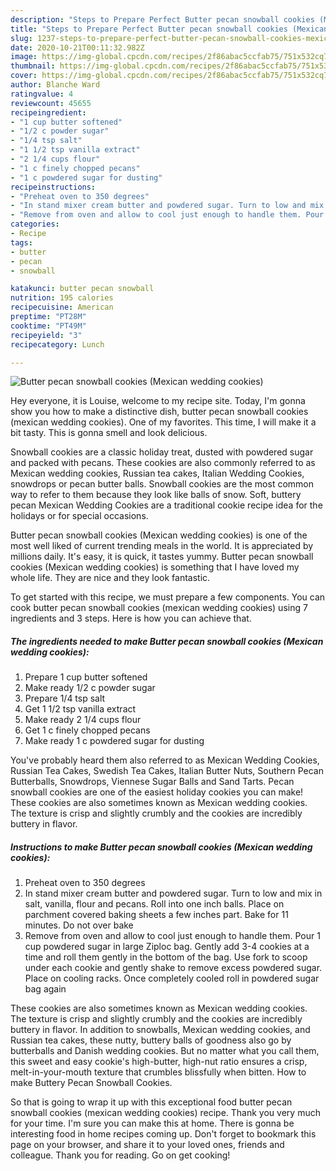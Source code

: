 ```yaml
---
description: "Steps to Prepare Perfect Butter pecan snowball cookies (Mexican wedding cookies)"
title: "Steps to Prepare Perfect Butter pecan snowball cookies (Mexican wedding cookies)"
slug: 1237-steps-to-prepare-perfect-butter-pecan-snowball-cookies-mexican-wedding-cookies
date: 2020-10-21T00:11:32.982Z
image: https://img-global.cpcdn.com/recipes/2f86abac5ccfab75/751x532cq70/butter-pecan-snowball-cookies-mexican-wedding-cookies-recipe-main-photo.jpg
thumbnail: https://img-global.cpcdn.com/recipes/2f86abac5ccfab75/751x532cq70/butter-pecan-snowball-cookies-mexican-wedding-cookies-recipe-main-photo.jpg
cover: https://img-global.cpcdn.com/recipes/2f86abac5ccfab75/751x532cq70/butter-pecan-snowball-cookies-mexican-wedding-cookies-recipe-main-photo.jpg
author: Blanche Ward
ratingvalue: 4
reviewcount: 45655
recipeingredient:
- "1 cup butter softened"
- "1/2 c powder sugar"
- "1/4 tsp salt"
- "1 1/2 tsp vanilla extract"
- "2 1/4 cups flour"
- "1 c finely chopped pecans"
- "1 c powdered sugar for dusting"
recipeinstructions:
- "Preheat oven to 350 degrees"
- "In stand mixer cream butter and powdered sugar. Turn to low and mix in salt, vanilla, flour and pecans. Roll into one inch balls. Place on parchment covered baking sheets a few inches part. Bake for 11 minutes. Do not over bake"
- "Remove from oven and allow to cool just enough to handle them. Pour 1 cup powdered sugar in large Ziploc bag. Gently add 3-4 cookies at a time and roll them gently in the bottom of the bag. Use fork to scoop under each cookie and gently shake to remove excess powdered sugar. Place on cooling racks. Once completely cooled roll in powdered sugar bag again"
categories:
- Recipe
tags:
- butter
- pecan
- snowball

katakunci: butter pecan snowball 
nutrition: 195 calories
recipecuisine: American
preptime: "PT28M"
cooktime: "PT49M"
recipeyield: "3"
recipecategory: Lunch

---
```



![Butter pecan snowball cookies (Mexican wedding cookies)](https://img-global.cpcdn.com/recipes/2f86abac5ccfab75/751x532cq70/butter-pecan-snowball-cookies-mexican-wedding-cookies-recipe-main-photo.jpg)

Hey everyone, it is Louise, welcome to my recipe site. Today, I'm gonna show you how to make a distinctive dish, butter pecan snowball cookies (mexican wedding cookies). One of my favorites. This time, I will make it a bit tasty. This is gonna smell and look delicious.

Snowball cookies are a classic holiday treat, dusted with powdered sugar and packed with pecans. These cookies are also commonly referred to as Mexican wedding cookies, Russian tea cakes, Italian Wedding Cookies, snowdrops or pecan butter balls. Snowball cookies are the most common way to refer to them because they look like balls of snow. Soft, buttery pecan Mexican Wedding Cookies are a traditional cookie recipe idea for the holidays or for special occasions.

Butter pecan snowball cookies (Mexican wedding cookies) is one of the most well liked of current trending meals in the world. It is appreciated by millions daily. It's easy, it is quick, it tastes yummy. Butter pecan snowball cookies (Mexican wedding cookies) is something that I have loved my whole life. They are nice and they look fantastic.


To get started with this recipe, we must prepare a few components. You can cook butter pecan snowball cookies (mexican wedding cookies) using 7 ingredients and 3 steps. Here is how you can achieve that.

<!--inarticleads1-->

##### The ingredients needed to make Butter pecan snowball cookies (Mexican wedding cookies):

1. Prepare 1 cup butter softened
1. Make ready 1/2 c powder sugar
1. Prepare 1/4 tsp salt
1. Get 1 1/2 tsp vanilla extract
1. Make ready 2 1/4 cups flour
1. Get 1 c finely chopped pecans
1. Make ready 1 c powdered sugar for dusting


You&#39;ve probably heard them also referred to as Mexican Wedding Cookies, Russian Tea Cakes, Swedish Tea Cakes, Italian Butter Nuts, Southern Pecan Butterballs, Snowdrops, Viennese Sugar Balls and Sand Tarts. Pecan snowball cookies are one of the easiest holiday cookies you can make! These cookies are also sometimes known as Mexican wedding cookies. The texture is crisp and slightly crumbly and the cookies are incredibly buttery in flavor. 

<!--inarticleads2-->

##### Instructions to make Butter pecan snowball cookies (Mexican wedding cookies):

1. Preheat oven to 350 degrees
1. In stand mixer cream butter and powdered sugar. Turn to low and mix in salt, vanilla, flour and pecans. Roll into one inch balls. Place on parchment covered baking sheets a few inches part. Bake for 11 minutes. Do not over bake
1. Remove from oven and allow to cool just enough to handle them. Pour 1 cup powdered sugar in large Ziploc bag. Gently add 3-4 cookies at a time and roll them gently in the bottom of the bag. Use fork to scoop under each cookie and gently shake to remove excess powdered sugar. Place on cooling racks. Once completely cooled roll in powdered sugar bag again


These cookies are also sometimes known as Mexican wedding cookies. The texture is crisp and slightly crumbly and the cookies are incredibly buttery in flavor. In addition to snowballs, Mexican wedding cookies, and Russian tea cakes, these nutty, buttery balls of goodness also go by butterballs and Danish wedding cookies. But no matter what you call them, this sweet and easy cookie&#39;s high-butter, high-nut ratio ensures a crisp, melt-in-your-mouth texture that crumbles blissfully when bitten. How to make Buttery Pecan Snowball Cookies. 

So that is going to wrap it up with this exceptional food butter pecan snowball cookies (mexican wedding cookies) recipe. Thank you very much for your time. I'm sure you can make this at home. There is gonna be interesting food in home recipes coming up. Don't forget to bookmark this page on your browser, and share it to your loved ones, friends and colleague. Thank you for reading. Go on get cooking!
